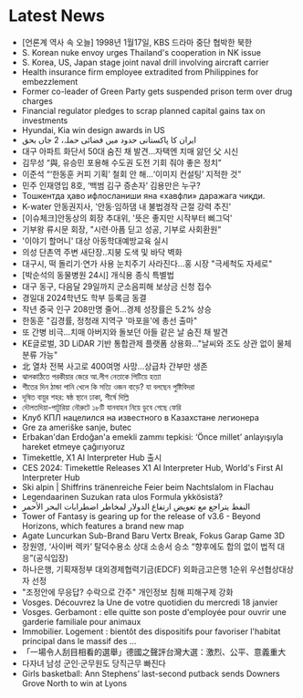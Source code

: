 # Latest News
-  [언론계 역사 속 오늘] 1998년 1월17일, KBS 드라마 중단 협박한 북한
-  S. Korean nuke envoy urges Thailand's cooperation in NK issue
-  S. Korea, US, Japan stage joint naval drill involving aircraft carrier
-  Health insurance firm employee extradited from Philippines for embezzlement
-  Former co-leader of Green Party gets suspended prison term over drug charges
-  Financial regulator pledges to scrap planned capital gains tax on investments
-  Hyundai, Kia win design awards in US
-  ایران کا پاکستانی حدود میں فضائی حملہ، 2 جاں بحق
-  대구 아파트 화단서 50대 숨진 채 발견…자택엔 치매 앓던 父 시신
-  김무성 “與, 유승민 포용해 수도권 도전 기회 줘야 좋은 정치”
-  이준석 “‘한동훈 커피 기획’ 철회 안 해…‘이미지 컨설팅’ 지적한 것”
-  민주 인재영입 8호, ‘백범 김구 증손자’ 김용만은 누구?
-  Тошкентда ҳаво ифлосланиши яна «хавфли» даражага чиқди.
-  K-water 안동권지사, '안동·임하댐 내 불법경작 근절 강력 추진'
-  [이슈체크]안동상의 회장 추대위, '뜻은 좋지만 시작부터 삐그덕'
-  기부왕 류시문 회장, "시련·아픔 딛고 성공, 기부로 사회환원"
-  '이야기 할머니' 대상 아동학대예방교육 실시
-  의성 단촌역 주변 새단장..지붕 도색 및 바닥 벽화
-  대구시, 떡 돌리기·연가 사용 눈치주기 사라진다…홍 시장 "극세척도 자세로"
-  [박순석의 동물병원 24시] 개식용 종식 특별법
-  대구 동구, 다음달 29일까지 군소음피해 보상금 신청 접수
-  경일대 2024학년도 학부 등록금 동결
-  작년 중국 인구 208만명 줄어…경제 성장률은 5.2% 상승
-  한동훈 "김경률, 정청래 지역구 '마포을'에 총선 출마"
-  또 간병 비극…치매 아버지와 돌보던 아들 같은 날 숨진 채 발견
-  KE글로벌, 3D LiDAR 기반 통합관제 플랫폼 상용화…"날씨와 조도 상관 없이 물체 분류 가능"
-  北 열차 전복 사고로 400여명 사망…상급차 간부만 생존
-  ঝালকাঠিতে পরকীয়ার জেরে আ.লীগ নেতাকে পিটিয়ে হত্যা
-  শীতের দিন ঠান্ডা পানি খেলে কি সত্যি ওজন বাড়ে? যা বলছেন পুষ্টিবিদরা
-  দূষিত বায়ুর শহর: ষষ্ঠ স্থানে ঢাকা, শীর্ষে দিল্লি
-  দৌলতদিয়া-পাটুরিয়া নৌরুটে ১৮টি যানবাহন নিয়ে ডুবে গেছে ফেরি
-  Клуб КПЛ нацелился на известного в Казахстане легионера
-  Gre za ameriške sanje, butec
-  Erbakan'dan Erdoğan'a emekli zammı tepkisi: ‘Önce millet’ anlayışıyla hareket etmeye çağırıyoruz
-  Timekettle, X1 AI Interpreter Hub 출시
-  CES 2024: Timekettle Releases X1 AI Interpreter Hub, World's First AI Interpreter Hub
-  Ski alpin | Shiffrins tränenreiche Feier beim Nachtslalom in Flachau
-  Legendaarinen Suzukan rata ulos Formula ykkösistä?
-  النفط يتراجع مع تعويض ارتفاع الدولار لمخاطر اضطرابات البحر الأحمر
-  Tower of Fantasy is gearing up for the release of v3.6 - Beyond Horizons, which features a brand new map
-  Agate Luncurkan Sub-Brand Baru Vertx Break, Fokus Garap Game 3D
-  장원영, ‘사이버 렉카’ 탈덕수용소 상대 소송서 승소 “향후에도 합의 없이 법적 대응”(공식입장)
-  하나은행, 기획재정부 대외경제협력기금(EDCF) 외화금고은행 1순위 우선협상대상자 선정
-  "조정안에 무응답? 수락으로 간주" 개인정보 침해 피해구제 강화
-  Vosges. Découvrez la Une de votre quotidien du mercredi 18 janvier
-  Vosges. Gerbamont : elle quitte son poste d'employée pour ouvrir une garderie familiale pour animaux
-  Immobilier. Logement : bientôt des dispositifs pour favoriser l'habitat principal dans le massif des ...
-  「一場令人刮目相看的選舉」德國之聲評台灣大選：激烈、公平、意義重大
-  다자녀 남성 군인·군무원도 당직근무 빠진다
-  Girls basketball: Ann Stephens’ last-second putback sends Downers Grove North to win at Lyons
